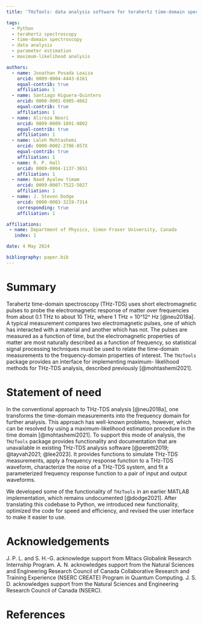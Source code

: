 ```yaml
---
title: 'THzTools: data analysis software for terahertz time-domain spectroscopy'

tags:
  - Python
  - terahertz spectroscopy
  - time-domain spectroscopy
  - data analysis
  - parameter estimation
  - maximum-likelihood analysis

authors:
  - name: Jonathan Posada Loaiza
    orcid: 0009-0004-4443-6161
    equal-contrib: true
    affiliation: 1
  - name: Santiago Higuera-Quintero
    orcid: 0000-0001-6905-4662
    equal-contrib: true
    affiliation: 1
  - name: Alireza Noori
    orcid: 0009-0009-1091-0802
    equal-contrib: true
    affiliation: 1
  - name: Laleh Mohtashemi
    orcid: 0000-0002-2706-857X
    equal-contrib: true
    affiliation: 1
  - name: R. P. Hall
    orcid: 0009-0004-1137-3651
    affiliation: 1
  - name: Naod Ayalew Yimam
    orcid: 0009-0007-7522-5027
    affiliation: 1
  - name: J. Steven Dodge
    orcid: 0000-0003-3219-7314
    corresponding: true
    affiliation: 1

affiliations:
 - name: Department of Physics, Simon Fraser University, Canada
   index: 1

date: 4 May 2024

bibliography: paper.bib
---
```

# Summary
Terahertz time-domain spectroscopy (THz-TDS) uses short electromagnetic pulses
to probe the electromagnetic response of matter over frequencies from about
0.1 THz to about 10 THz, where
1 THz = 10^12^ Hz [@neu2018a]. A typical measurement
compares two electromagnetic pulses, one of which has interacted with a material
and another which has not. The pulses are measured as a function of time, but
the electromagnetic properties of matter are most naturally described as a
function of frequency, so statistical signal processing techniques must be used
to relate the time-domain measurements to the frequency-domain properties of
interest. The `THzTools` package provides an interface for implementing maximum-
likelihood methods for THz-TDS analysis, described
previously [@mohtashemi2021].

# Statement of need

In the conventional approach to THz-TDS analysis [@neu2018a], one transforms
the time-domain measurements into the frequency domain for further analysis.
This approach has well-known problems, however, which can be resolved by
using a maximum-likelihood estimation procedure in the time 
domain [@mohtashemi2021]. To support this mode of analysis, the `THzTools`
package provides functionality and documentation that are unavailable in
existing THz-TDS analysis software [@peretti2019; @tayvah2021; @lee2023]. It
provides functions to simulate THz-TDS measurements, apply a frequency response
function to a THz-TDS waveform, characterize the noise of a THz-TDS system, and
fit a parameterized frequency response function to a pair of input and output
waveforms.

We developed some of the functionality of `THzTools` in an earlier MATLAB
implementation, which remains undocumented [@dodge2021]. After translating
this codebase to Python, we introduced new functionality, optimized the code for
speed and efficiency, and revised the user interface to make it easier to use.

# Acknowledgements
J. P. L. and S. H.-G. acknowledge support from Mitacs Globalink Research
Internship Program. A. N. acknowledges support from the Natural Sciences and
Engineering Research Council of Canada Collaborative Research and Training
Experience (NSERC CREATE) Program in Quantum Computing. J. S. D. acknowledges
support from the Natural Sciences and Engineering Research Council of Canada
(NSERC).

# References